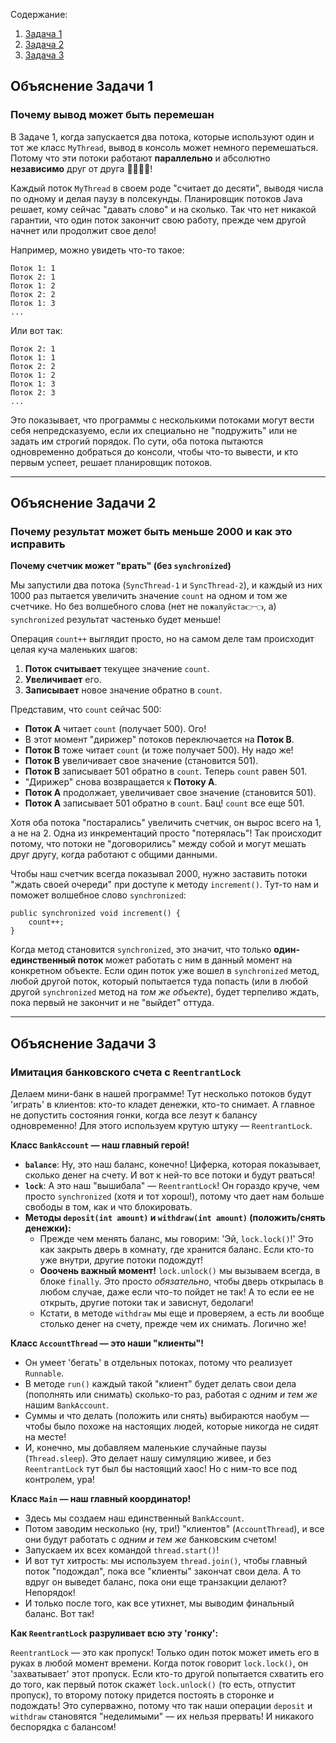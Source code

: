 Содержание: 
1. [Задача 1](#объяснение-задачи-1)
2. [Задача 2](#объяснение-задачи-2)
3. [Задача 3](#объяснение-задачи-3)
## Объяснение Задачи 1
### Почему вывод может быть перемешан

В Задаче 1, когда запускается два потока, которые используют один и тот же класс `MyThread`, вывод в консоль может немного перемешаться. Потому что эти потоки работают **параллельно** и абсолютно **независимо** друг от друга 🤯🤯🤯🤯!

Каждый поток `MyThread` в своем роде "считает до десяти", выводя числа по одному и делая паузу в полсекунды. Планировщик потоков Java решает, кому сейчас "давать слово" и на сколько. Так что нет никакой гарантии, что один поток закончит свою работу, прежде чем другой начнет или продолжит свое дело!

Например, можно увидеть что-то такое:

```
Поток 1: 1
Поток 2: 1
Поток 1: 2
Поток 2: 2
Поток 1: 3
...

```

Или вот так:

```
Поток 2: 1
Поток 1: 1
Поток 2: 2
Поток 1: 2
Поток 1: 3
Поток 2: 3
...

```

Это показывает, что программы с несколькими потоками могут вести себя непредсказуемо, если их специально не "подружить" или не задать им строгий порядок. По сути, оба потока пытаются одновременно добраться до консоли, чтобы что-то вывести, и кто первым успеет, решает планировщик потоков.

---

## Объяснение Задачи 2
### Почему результат может быть меньше 2000 и как это исправить

**Почему счетчик может "врать" (без `synchronized`)**

Мы запустили два потока (`SyncThread-1` и `SyncThread-2`), и каждый из них 1000 раз пытается увеличить значение `count` на одном и том же счетчике. Но без волшебного слова (нет не `пожалуйста👉👈`, а) `synchronized` результат частенько будет меньше!

Операция `count++` выглядит просто, но на самом деле там происходит целая куча маленьких шагов:
1. **Поток считывает** текущее значение `count`.
2. **Увеличивает** его.
3. **Записывает** новое значение обратно в `count`.

Представим, что `count` сейчас 500:
- **Поток А** читает `count` (получает 500). Ого!
- В этот момент "дирижер" потоков переключается на **Поток B**.
- **Поток B** тоже читает `count` (и тоже получает 500). Ну надо же!
- **Поток B** увеличивает свое значение (становится 501).
- **Поток B** записывает 501 обратно в `count`. Теперь `count` равен 501.
- "Дирижер" снова возвращается к **Потоку А**.
- **Поток А** продолжает, увеличивает свое значение (становится 501).
- **Поток А** записывает 501 обратно в `count`. Бац! `count` все еще 501.

Хотя оба потока "постарались" увеличить счетчик, он вырос всего на 1, а не на 2. Одна из инкрементаций просто "потерялась"! Так происходит потому, что потоки не "договорились" между собой и могут мешать друг другу, когда работают с общими данными.

Чтобы наш счетчик всегда показывал 2000, нужно заставить потоки "ждать своей очереди" при доступе к методу `increment()`. Тут-то нам и поможет волшебное слово `synchronized`:

```
public synchronized void increment() {
    count++;
}
```

Когда метод становится `synchronized`, это значит, что только **один-единственный поток** может работать с ним в данный момент на конкретном объекте. Если один поток уже вошел в `synchronized` метод, любой другой поток, который попытается туда попасть (или в любой другой `synchronized` метод на _том же объекте_), будет терпеливо ждать, пока первый не закончит и не "выйдет" оттуда.

---

## Объяснение Задачи 3
### Имитация банковского счета с `ReentrantLock`

Делаем мини-банк в нашей программе! Тут несколько потоков будут 'играть' в клиентов: кто-то кладет денежки, кто-то снимает. А главное не допустить состояния гонки, когда все лезут к балансу одновременно! Для этого используем крутую штуку — `ReentrantLock`.

**Класс `BankAccount` — наш главный герой!**
- **`balance`**: Ну, это наш баланс, конечно! Циферка, которая показывает, сколько денег на счету. И вот к ней-то все потоки и будут рваться!
- **`lock`**: А это наш "вышибала" — `ReentrantLock`! Он гораздо круче, чем просто `synchronized` (хотя и тот хорош!), потому что дает нам больше свободы в том, как и что блокировать.
- **Методы `deposit(int amount)` и `withdraw(int amount)` (положить/снять денежки):**
    - Прежде чем менять баланс, мы говорим: 'Эй, `lock.lock()`!' Это как закрыть дверь в комнату, где хранится баланс. Если кто-то уже внутри, другие потоки подождут!
    - **Ооочень важный момент!** `lock.unlock()` мы вызываем всегда, в блоке `finally`. Это просто _обязательно_, чтобы дверь открылась в любом случае, даже если что-то пойдет не так! А то если ее не открыть, другие потоки так и зависнут, бедолаги!
    - Кстати, в методе `withdraw` мы еще и проверяем, а есть ли вообще столько денег на счету, прежде чем их снимать. Логично же!

**Класс `AccountThread` — это наши "клиенты"!**
- Он умеет 'бегать' в отдельных потоках, потому что реализует `Runnable`.
- В методе `run()` каждый такой "клиент" будет делать свои дела (пополнять или снимать) сколько-то раз, работая с _одним и тем же_ нашим `BankAccount`.
- Суммы и что делать (положить или снять) выбираются наобум — чтобы было похоже на настоящих людей, которые никогда не сидят на месте!
- И, конечно, мы добавляем маленькие случайные паузы (`Thread.sleep`). Это делает нашу симуляцию живее, и без `ReentrantLock` тут был бы настоящий хаос! Но с ним-то все под контролем, ура!

**Класс `Main` — наш главный координатор!**
- Здесь мы создаем наш единственный `BankAccount`.
- Потом заводим несколько (ну, три!) "клиентов" (`AccountThread`), и все они будут работать с _одним и тем же_ банковским счетом!
- Запускаем их всех командой `thread.start()`!
- И вот тут хитрость: мы используем `thread.join()`, чтобы главный поток "подождал", пока все "клиенты" закончат свои дела. А то вдруг он выведет баланс, пока они еще транзакции делают? Непорядок!
- И только после того, как все утихнет, мы выводим финальный баланс. Вот так!

**Как `ReentrantLock` разруливает всю эту 'гонку':**

`ReentrantLock` — это как пропуск! Только один поток может иметь его в руках в любой момент времени. Когда поток говорит `lock.lock()`, он 'захватывает' этот пропуск. Если кто-то другой попытается схватить его до того, как первый поток скажет `lock.unlock()` (то есть, отпустит пропуск), то второму потоку придется постоять в сторонке и подождать! Это суперважно, потому что так наши операции `deposit` и `withdraw` становятся "неделимыми" — их нельзя прервать! И никакого беспорядка с балансом!

